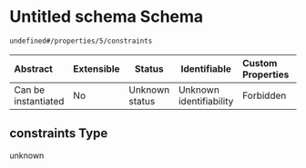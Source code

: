# Untitled schema Schema

```txt
undefined#/properties/5/constraints
```




| Abstract            | Extensible | Status         | Identifiable            | Custom Properties | Additional Properties | Access Restrictions | Defined In                                                                                    |
| :------------------ | ---------- | -------------- | ----------------------- | :---------------- | --------------------- | ------------------- | --------------------------------------------------------------------------------------------- |
| Can be instantiated | No         | Unknown status | Unknown identifiability | Forbidden         | Allowed               | none                | [signal_detector.schema.json\*](../../out/signal_detector.schema.json "open original schema") |

## constraints Type

unknown
